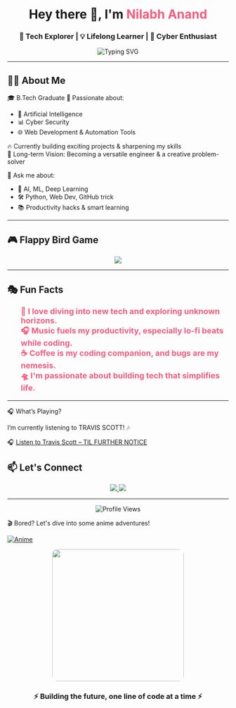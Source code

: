 <!-- HEADER -->
<h1 align="center">Hey there 👋, I'm <span style="color:#f75c7e;">Nilabh Anand</span></h1>
<h3 align="center">🚀 Tech Explorer | 💡 Lifelong Learner | 🧠 Cyber Enthusiast</h3>

<p align="center">
  <img src="https://readme-typing-svg.herokuapp.com?font=Fira+Code&weight=500&size=24&pause=1000&center=true&vCenter=true&lines=⚡+Engineer+in+the+Making;🌐+Cyber+Enthusisast;🤖+AI+%2B+ML+Explorer;🎯+Focused+on+Growth+%26+Impact" alt="Typing SVG" />
</p>



---

## 👨‍💻 About Me

🎓 B.Tech Graduate
🌱 Passionate about:
- 🤖 Artificial Intelligence  
- 📊 Cyber Security 
- 🌐 Web Development & Automation Tools  

🔥 Currently building exciting projects & sharpening my skills  
🎯 Long-term Vision: Becoming a versatile engineer & a creative problem-solver

💬 Ask me about:
- 📌 AI, ML, Deep Learning
- 🛠 Python, Web Dev, GitHub trick
- 📚 Productivity hacks & smart learning

---

## 🎮 Flappy Bird Game

<p align="center">
  <a href="https://flappybird.io/" target="_blank">
    <img src="https://img.shields.io/badge/Start%20Game-Click%20Here-ff69b4?style=for-the-badge&logo=game-controller&logoColor=white">
  </a>
</p>

---

## 🎭 Fun Facts

<p align="center">
  <ul style="list-style-type: none; color: #f75c7e; font-size: 18px; font-weight: bold;">
    <li>🧠 I love diving into new tech and exploring unknown horizons.</li>
    <li>🎧 Music fuels my productivity, especially lo-fi beats while coding.</li>
    <li>☕ Coffee is my coding companion, and bugs are my nemesis.</li>
    <li>🛸 I'm passionate about building tech that simplifies life.</li>
  </ul>
</p>

---
🎧 What’s Playing?

I’m currently listening to TRAVIS SCOTT! 🎶

🎧 [Listen to Travis Scott – TIL FURTHER NOTICE ](https://youtu.be/zptRsa1pqsk?si=WEUnrxLJd-Ml11XC)

## 📫 Let's Connect

<p align="center">
  <a href="https://www.linkedin.com/in/nilabh-anand-468a4529a/" target="_blank">
    <img src="https://img.shields.io/badge/-LinkedIn-%230077B5?style=for-the-badge&logo=linkedin&logoColor=white"/>
  </a>
  <a href="mailto:nilabhanand5@gmail.com">
    <img src="https://img.shields.io/badge/-Gmail-D14836?style=for-the-badge&logo=gmail&logoColor=white"/>
  </a>
</p>

---
<!-- Profile Visitors Counter -->
<p align="center">
  <img src="https://komarev.com/ghpvc/?username=NilabhAnand53&label=Profile%20views&color=0e75b6&style=flat" alt="Profile Views" />
</p>
<!-- Alternative visitor counter options (uncomment one if the above doesn't work) -->
<!--
<p align="center">
  <img src="https://visitcount.itsvg.in/api?id=NilabhAnand53&icon=0&color=0" alt="Profile Views" />
</p>
-->
<!--
<p align="center">
  <img src="https://hits.seeyoufarm.com/api/count/incr/badge.svg?url=https%3A%2F%2Fgithub.com%2FNilabhAnand53%2FNilabhAnand53&count_bg=%2379C83D&title_bg=%23555555&icon=&icon_color=%23E7E7E7&title=Profile+Views&edge_flat=false" alt="Profile Views" />
</p>
-->

🎬 Bored? Let's dive into some anime adventures!  

[![Anime](https://img.shields.io/badge/Anime-FC4C9C?style=for-the-badge&logo=anime&logoColor=white)](https://hianimez.to/home)



<p align="center">
  <img src="https://media.giphy.com/media/qgQUggAC3Pfv687qPC/giphy.gif" width="300" style="border-radius: 12px;" />
</p>

<h3 align="center">⚡ Building the future, one line of code at a time ⚡</h3>
